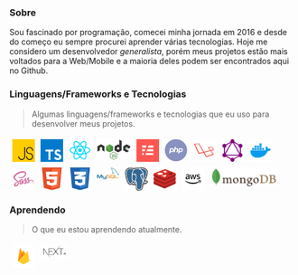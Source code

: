 ### Sobre

Sou fascinado por programação, comecei minha jornada em 2016 e desde do começo eu sempre procurei aprender várias tecnologias. Hoje me considero um
desenvolvedor *generalista*, porém meus projetos estão mais voltados para a Web/Mobile e a maioria deles podem ser encontrados aqui no Github.

### Linguagens/Frameworks e Tecnologias

> Algumas linguagens/frameworks e tecnologias que eu uso para desenvolver meus projetos.

<img width="40" align="left" style="margin: 5px" src="./assets/js.svg" title="JavaScript">
<img width="40" align="left" style="margin: 5px" src="./assets/typescript.jpeg" title="TypeScript">
<img width="40" align="left" style="margin: 5px" src="./assets/react.svg" title="React & React Native">
<img width="60" align="left" style="margin: 5px" src="./assets/nodejs.svg" title="NodeJS">
<img width="40" align="left" style="margin: 5px" src="./assets/serverless.png" title="Serverless Framework">
<img width="40" align="left" style="margin: 5px" src="./assets/php.svg" title="PHP">
<img width="40" align="left" style="margin: 5px" src="./assets/laravel.svg" title="Laravel">
<img width="40" align="left" style="margin: 5px" src="./assets/graphql.svg" title="GraphQL">
<img width="40" align="left" style="margin: 5px" src="./assets/docker.svg" title="Docker">
<img width="40" align="left" style="margin: 5px" src="./assets/sass.svg" title="SASS">
<img width="40" align="left" style="margin: 5px" src="./assets/html.svg" title="HTML">
<img width="40" align="left" style="margin: 5px" src="./assets/css.svg" title="CSS">
<img width="40" align="left" style="margin: 5px" src="./assets/mysql.svg" title="MySQL">
<img width="40" align="left" style="margin: 5px" src="./assets/postgres.png" title="Postgres">
<img width="40" align="left" style="margin: 5px" src="./assets/redis.svg" title="Redis">
<img width="40" align="left" style="margin: 5px" src="./assets/aws.svg" title="AWS">
<img width="120" style="margin: 5px" src="./assets/mongodb.svg" title="MongoDB">

### Aprendendo

> O que eu estou aprendendo atualmente.

<img width="40" align="left" style="margin: 5px" src="./assets/firebase.svg" title="Firebase">
<img width="50" src="./assets/nextjs.png" style="margin: 5px" title="Next.js">

